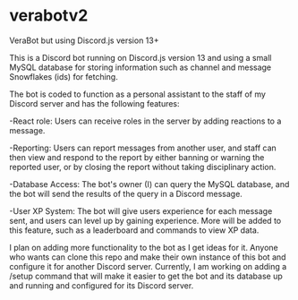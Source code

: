 # verabotv2
VeraBot but using Discord.js version 13+

This is a Discord bot running on Discord.js version 13 and using a small MySQL database
for storing information such as channel and message Snowflakes (ids) for fetching.

The bot is coded to function as a personal assistant to the staff of my Discord server
and has the following features:

-React role:
  Users can receive roles in the server by adding reactions to a message.
  
-Reporting:
  Users can report messages from another user, and staff can then view and respond to
  the report by either banning or warning the reported user, or by closing the report
  without taking disciplinary action.
  
-Database Access:
  The bot's owner (I) can query the MySQL database, and the bot will send the results
  of the query in a Discord message.
  
-User XP System:
  The bot will give users experience for each message sent, and users can level up by
  gaining experience. More will be added to this feature, such as a leaderboard and
  commands to view XP data.
  
I plan on adding more functionality to the bot as I get ideas for it. Anyone who wants
can clone this repo and make their own instance of this bot and configure it for another
Discord server. Currently, I am working on adding a /setup command that will make it
easier to get the bot and its database up and running and configured for its Discord
server.
